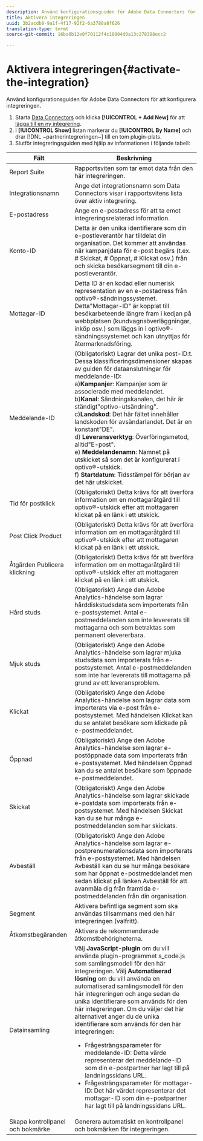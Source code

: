 ```yaml
---
description: Använd konfigurationsguiden för Adobe Data Connectors för att konfigurera integreringen.
title: Aktivera integreringen
uuid: 3b2acdb8-9a1f-4f17-92f2-6a3780a8f626
translation-type: tm+mt
source-git-commit: 16ba0b12e0f70112f4c10804d0a13c278388ecc2

---
```



# Aktivera integreringen{#activate-the-integration}

Använd konfigurationsguiden för Adobe Data Connectors för att konfigurera integreringen.

1. Starta [Data Connectors](https://marketing.adobe.com/resources/help/en_US/genesis/c_overview.html) och klicka **[!UICONTROL + Add New]** för att [lägga till en ny integrering](https://marketing.adobe.com/resources/help/en_US/genesis/t_add_integration.html).
1. I **[!UICONTROL Show]** listan markerar du **[!UICONTROL By Name]** och drar [!DNL ~partnerintegreringen~] till en tom plugin-plats.
1. Slutför integreringsguiden med hjälp av informationen i följande tabell:

| Fält | Beskrivning |
|--- |--- |
| Report Suite | Rapportsviten som tar emot data från den här integreringen. |
| Integrationsnamn | Ange det integrationsnamn som Data Connectors visar i rapportsvitens lista över aktiv integrering. |
| E-postadress | Ange en e-postadress för att ta emot integreringsrelaterad information. |
| Konto-ID | Detta är den unika identifierare som din e-postleverantör har tilldelat din organisation. Det kommer att användas när kampanjdata för e-post begärs (t.ex. # Skickat, # Öppnat, # Klickat osv.) från och skicka besökarsegment till din e-postleverantör. |
| Mottagar-ID | Detta ID är en kodad eller numerisk representation av en e-postadress från optivo®-sändningssystemet. Detta&quot;Mottagar-ID&quot; är kopplat till besökarbeteende längre fram i kedjan på webbplatsen (kundvagnsöverläggningar, inköp osv.) som läggs in i optivo®-sändningssystemet och kan utnyttjas för återmarknadsföring. |
| Meddelande-ID | (Obligatoriskt) Lagrar det unika post-ID:t. Dessa klassificeringsdimensioner skapas av guiden för dataanslutningar för meddelande-ID: <br>a)**Kampanjer**: Kampanjer som är associerade med meddelandet. <br>b)**Kanal**: Sändningskanalen, det här är ständigt&quot;optivo-utsändning&quot;. <br>c)**Landskod**: Det här fältet innehåller landskoden för avsändarlandet. Det är en konstant&quot;DE&quot;. <br>d) **Leveransverktyg**: Överföringsmetod, alltid&quot;E-post&quot;.<br> e) **Meddelandenamn**: Namnet på utskicket så som det är konfigurerat i optivo®-utskick. <br>f) **Startdatum**: Tidsstämpel för början av det här utskicket. |
| Tid för postklick | (Obligatoriskt) Detta krävs för att överföra information om en mottagaråtgärd till optivo®-utskick efter att mottagaren klickat på en länk i ett utskick. |
| Post Click Product | (Obligatoriskt) Detta krävs för att överföra information om en mottagaråtgärd till optivo®-utskick efter att mottagaren klickat på en länk i ett utskick. |
| Åtgärden Publicera klickning | (Obligatoriskt) Detta krävs för att överföra information om en mottagaråtgärd till optivo®-utskick efter att mottagaren klickat på en länk i ett utskick. |
| Hård studs | (Obligatoriskt) Ange den Adobe Analytics-händelse som lagrar hårddiskstudsdata som importerats från e-postsystemet. Antal e-postmeddelanden som inte levererats till mottagarna och som betraktas som permanent olevererbara. |
| Mjuk studs | (Obligatoriskt) Ange den Adobe Analytics-händelse som lagrar mjuka studsdata som importerats från e-postsystemet. Antal e-postmeddelanden som inte har levererats till mottagarna på grund av ett leveransproblem. |
| Klickat | (Obligatoriskt) Ange den Adobe Analytics-händelse som lagrar data som importerats via e-post från e-postsystemet. Med händelsen Klickat kan du se antalet besökare som klickade på e-postmeddelandet. |
| Öppnad | (Obligatoriskt) Ange den Adobe Analytics-händelse som lagrar e-postöppnade data som importerats från e-postsystemet. Med händelsen Öppnad kan du se antalet besökare som öppnade e-postmeddelandet. |
| Skickat | (Obligatoriskt) Ange den Adobe Analytics-händelse som lagrar skickade e-postdata som importerats från e-postsystemet. Med händelsen Skickat kan du se hur många e-postmeddelanden som har skickats. |
| Avbeställ | (Obligatoriskt) Ange den Adobe Analytics-händelse som lagrar e-postprenumerationsdata som importerats från e-postsystemet. Med händelsen Avbeställ kan du se hur många besökare som har öppnat e-postmeddelandet men sedan klickat på länken Avbeställ för att avanmäla dig från framtida e-postmeddelanden från din organisation. |
| Segment | Aktivera befintliga segment som ska användas tillsammans med den här integreringen (valfritt). |
| Åtkomstbegäranden | Aktivera de rekommenderade åtkomstbehörigheterna. |
| Datainsamling | Välj **JavaScript-plugin** om du vill använda plugin-programmet s_code.js som samlingsmodell för den här integreringen. Välj **Automatiserad lösning** om du vill använda en automatiserad samlingsmodell för den här integreringen och ange sedan de unika identifierare som används för den här integreringen. Om du väljer det här alternativet anger du de unika identifierare som används för den här integreringen:<ul><li>Frågesträngsparameter för meddelande-ID: Detta värde representerar det meddelande-ID som din e-postpartner har lagt till på landningssidans URL.</li><li>Frågesträngsparameter för mottagar-ID: Det här värdet representerar det mottagar-ID som din e-postpartner har lagt till på landningssidans URL.</li></ul> |
| Skapa kontrollpanel och bokmärke | Generera automatiskt en kontrollpanel och bokmärken för integreringen. |
